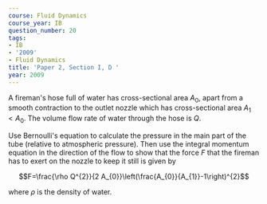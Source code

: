 ```yaml
---
course: Fluid Dynamics
course_year: IB
question_number: 20
tags:
- IB
- '2009'
- Fluid Dynamics
title: 'Paper 2, Section I, D '
year: 2009
---
```




A fireman's hose full of water has cross-sectional area $A_{0}$, apart from a smooth contraction to the outlet nozzle which has cross-sectional area $A_{1}<A_{0}$. The volume flow rate of water through the hose is $Q$.

Use Bernoulli's equation to calculate the pressure in the main part of the tube (relative to atmospheric pressure). Then use the integral momentum equation in the direction of the flow to show that the force $F$ that the fireman has to exert on the nozzle to keep it still is given by

$$F=\frac{\rho Q^{2}}{2 A_{0}}\left(\frac{A_{0}}{A_{1}}-1\right)^{2}$$

where $\rho$ is the density of water.